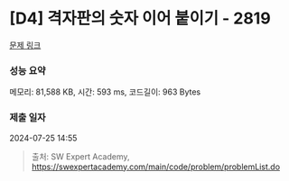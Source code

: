 # [D4] 격자판의 숫자 이어 붙이기 - 2819 

[문제 링크](https://swexpertacademy.com/main/code/problem/problemDetail.do?contestProbId=AV7I5fgqEogDFAXB) 

### 성능 요약

메모리: 81,588 KB, 시간: 593 ms, 코드길이: 963 Bytes

### 제출 일자

2024-07-25 14:55



> 출처: SW Expert Academy, https://swexpertacademy.com/main/code/problem/problemList.do